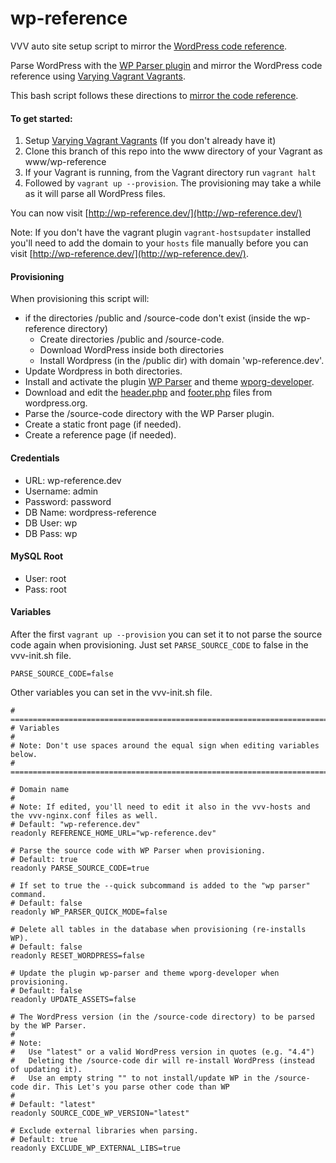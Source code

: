 wp-reference
============

VVV auto site setup script to mirror the [WordPress code reference](https://developer.wordpress.org).

Parse WordPress with the [WP Parser plugin](https://github.com/rmccue/WP-Parser) and mirror the WordPress code reference using [Varying Vagrant Vagrants](https://github.com/Varying-Vagrant-Vagrants/VVV).

This bash script follows these directions to [mirror the code reference](https://make.wordpress.org/docs/handbook/projects/devhub/#setting-up-your-development-environment).


#### To get started:
1. Setup [Varying Vagrant Vagrants](https://github.com/Varying-Vagrant-Vagrants/VVV) (If you don't already have it)
2. Clone this branch of this repo into the www directory of your Vagrant as www/wp-reference
3. If your Vagrant is running, from the Vagrant directory run `vagrant halt`
4. Followed by `vagrant up --provision`. The provisioning may take a while as it will parse all WordPress files.

You can now visit [http://wp-reference.dev/](http://wp-reference.dev/)

Note: If you don't have the vagrant plugin `vagrant-hostsupdater` installed you'll need to add the domain to your `hosts` file manually before you can visit [http://wp-reference.dev/](http://wp-reference.dev/).

#### Provisioning
When provisioning this script will:
* if the directories /public and /source-code don't exist (inside the wp-reference directory)
  * Create directories /public and /source-code.
  * Download WordPress inside both directories
  * Install Wordpress (in the /public dir) with domain 'wp-reference.dev'.
* Update Wordpress in both directories.
* Install and activate the plugin [WP Parser](https://github.com/rmccue/WP-Parser) and theme [wporg-developer](https://github.com/Rarst/wporg-developer).
* Download and edit the [header.php](https://wordpress.org/header.php) and [footer.php](https://wordpress.org/footer.php) files from wordpress.org.
* Parse the /source-code directory with the WP Parser plugin.
* Create a static front page (if needed).
* Create a reference page (if needed).

#### Credentials
* URL:      wp-reference.dev
* Username: admin
* Password: password
* DB Name:  wordpress-reference
* DB User:  wp
* DB Pass:  wp

#### MySQL Root
* User: root
* Pass: root

#### Variables
After the first `vagrant up --provision` you can set it to not parse the source code again when provisioning. Just set `PARSE_SOURCE_CODE` to false in the vvv-init.sh file.

    PARSE_SOURCE_CODE=false

Other variables you can set in the vvv-init.sh file.

```
# =============================================================================
# Variables
# 
# Note: Don't use spaces around the equal sign when editing variables below.
# =============================================================================

# Domain name
#
# Note: If edited, you'll need to edit it also in the vvv-hosts and the vvv-nginx.conf files as well.
# Default: "wp-reference.dev"
readonly REFERENCE_HOME_URL="wp-reference.dev"

# Parse the source code with WP Parser when provisioning.
# Default: true
readonly PARSE_SOURCE_CODE=true

# If set to true the --quick subcommand is added to the "wp parser" command.
# Default: false
readonly WP_PARSER_QUICK_MODE=false

# Delete all tables in the database when provisioning (re-installs WP).
# Default: false
readonly RESET_WORDPRESS=false

# Update the plugin wp-parser and theme wporg-developer when provisioning.
# Default: false
readonly UPDATE_ASSETS=false

# The WordPress version (in the /source-code directory) to be parsed by the WP Parser.
# 
# Note:
# 	Use "latest" or a valid WordPress version in quotes (e.g. "4.4")
# 	Deleting the /source-code dir will re-install WordPress (instead of updating it).
# 	Use an empty string "" to not install/update WP in the /source-code dir. This Let's you parse other code than WP
# 
# Default: "latest"
readonly SOURCE_CODE_WP_VERSION="latest"

# Exclude external libraries when parsing.
# Default: true
readonly EXCLUDE_WP_EXTERNAL_LIBS=true
```